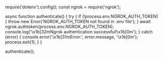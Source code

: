 require('dotenv').config();
const ngrok = require('ngrok');

async function authenticate() {
  try {
    if (!process.env.NGROK_AUTH_TOKEN) {
      throw new Error('NGROK_AUTH_TOKEN not found in .env file');
    }
    await ngrok.authtoken(process.env.NGROK_AUTH_TOKEN);
    console.log('\x1b[32mNgrok authentication successful!\x1b[0m');
  } catch (error) {
    console.error('\x1b[31mError:', error.message, '\x1b[0m');
    process.exit(1);
  }
}

authenticate();
